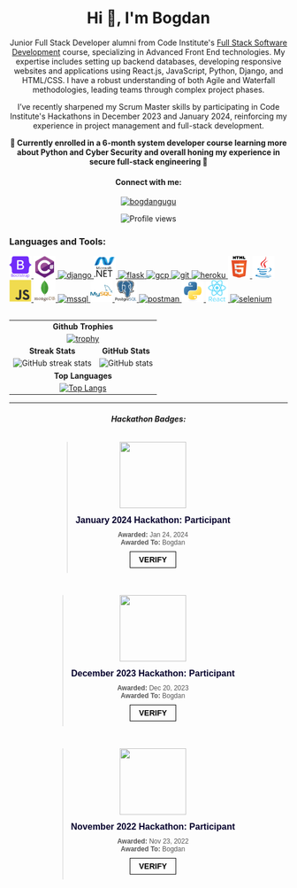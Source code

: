 <h1 align="center">Hi 👋, I'm Bogdan</h1>

<p align="center">Junior Full Stack Developer alumni from Code Institute's <a href="https://codeinstitute.net/">Full Stack Software Development</a> course, specializing in Advanced Front End technologies. My expertise includes setting up backend databases, developing responsive websites and applications using React.js, JavaScript, Python, Django, and HTML/CSS. I have a robust understanding of both Agile and Waterfall methodologies, leading teams through complex project phases.</p>

<p align="center">I’ve recently sharpened my Scrum Master skills by participating in Code Institute's Hackathons in December 2023 and January 2024, reinforcing my experience in project management and full-stack development.</p>

<p align="center"><strong>🔭 Currently enrolled in a 6-month system developer course learning more about Python and Cyber Security and overall honing my experience in secure full-stack engineering 🔭</strong></p>

<h4 align="center">Connect with me:</h4>
<p align="center">
    <a href="https://www.linkedin.com/in/bogdan-gugu-83ba4b11a/" target="blank"><img src="https://raw.githubusercontent.com/rahuldkjain/github-profile-readme-generator/master/src/images/icons/Social/linked-in-alt.svg" alt="bogdangugu" height="30" width="40" /></a>
</p>

<p align="center">
    <img src="https://komarev.com/ghpvc/?username=qburn93&style=flat-square&color=blue" alt="Profile views"/>
</p>


<h3 align="left">Languages and Tools:</h3>
<p align="left"> <a href="https://getbootstrap.com" target="_blank" rel="noreferrer"> <img src="https://raw.githubusercontent.com/devicons/devicon/master/icons/bootstrap/bootstrap-plain-wordmark.svg" alt="bootstrap" width="40" height="40"/> </a> <a href="https://www.w3schools.com/cs/" target="_blank" rel="noreferrer"> <img src="https://raw.githubusercontent.com/devicons/devicon/master/icons/csharp/csharp-original.svg" alt="csharp" width="40" height="40"/> </a> <a href="https://www.djangoproject.com/" target="_blank" rel="noreferrer"> <img src="https://cdn.worldvectorlogo.com/logos/django.svg" alt="django" width="40" height="40"/> </a> <a href="https://dotnet.microsoft.com/" target="_blank" rel="noreferrer"> <img src="https://raw.githubusercontent.com/devicons/devicon/master/icons/dot-net/dot-net-original-wordmark.svg" alt="dotnet" width="40" height="40"/> </a> <a href="https://flask.palletsprojects.com/" target="_blank" rel="noreferrer"> <img src="https://www.vectorlogo.zone/logos/pocoo_flask/pocoo_flask-icon.svg" alt="flask" width="40" height="40"/> </a> <a href="https://cloud.google.com" target="_blank" rel="noreferrer"> <img src="https://www.vectorlogo.zone/logos/google_cloud/google_cloud-icon.svg" alt="gcp" width="40" height="40"/> </a> <a href="https://git-scm.com/" target="_blank" rel="noreferrer"> <img src="https://www.vectorlogo.zone/logos/git-scm/git-scm-icon.svg" alt="git" width="40" height="40"/> </a> <a href="https://heroku.com" target="_blank" rel="noreferrer"> <img src="https://www.vectorlogo.zone/logos/heroku/heroku-icon.svg" alt="heroku" width="40" height="40"/> </a> <a href="https://www.w3.org/html/" target="_blank" rel="noreferrer"> <img src="https://raw.githubusercontent.com/devicons/devicon/master/icons/html5/html5-original-wordmark.svg" alt="html5" width="40" height="40"/> </a> <a href="https://www.java.com" target="_blank" rel="noreferrer"> <img src="https://raw.githubusercontent.com/devicons/devicon/master/icons/java/java-original.svg" alt="java" width="40" height="40"/> </a> <a href="https://developer.mozilla.org/en-US/docs/Web/JavaScript" target="_blank" rel="noreferrer"> <img src="https://raw.githubusercontent.com/devicons/devicon/master/icons/javascript/javascript-original.svg" alt="javascript" width="40" height="40"/> </a> <a href="https://www.mongodb.com/" target="_blank" rel="noreferrer"> <img src="https://raw.githubusercontent.com/devicons/devicon/master/icons/mongodb/mongodb-original-wordmark.svg" alt="mongodb" width="40" height="40"/> </a> <a href="https://www.microsoft.com/en-us/sql-server" target="_blank" rel="noreferrer"> <img src="https://www.svgrepo.com/show/303229/microsoft-sql-server-logo.svg" alt="mssql" width="40" height="40"/> </a> <a href="https://www.mysql.com/" target="_blank" rel="noreferrer"> <img src="https://raw.githubusercontent.com/devicons/devicon/master/icons/mysql/mysql-original-wordmark.svg" alt="mysql" width="40" height="40"/> </a> <a href="https://www.postgresql.org" target="_blank" rel="noreferrer"> <img src="https://raw.githubusercontent.com/devicons/devicon/master/icons/postgresql/postgresql-original-wordmark.svg" alt="postgresql" width="40" height="40"/> </a> <a href="https://postman.com" target="_blank" rel="noreferrer"> <img src="https://www.vectorlogo.zone/logos/getpostman/getpostman-icon.svg" alt="postman" width="40" height="40"/> </a> <a href="https://www.python.org" target="_blank" rel="noreferrer"> <img src="https://raw.githubusercontent.com/devicons/devicon/master/icons/python/python-original.svg" alt="python" width="40" height="40"/> </a> <a href="https://reactjs.org/" target="_blank" rel="noreferrer"> <img src="https://raw.githubusercontent.com/devicons/devicon/master/icons/react/react-original-wordmark.svg" alt="react" width="40" height="40"/> </a> <a href="https://www.selenium.dev" target="_blank" rel="noreferrer"> <img src="https://raw.githubusercontent.com/detain/svg-logos/780f25886640cef088af994181646db2f6b1a3f8/svg/selenium-logo.svg" alt="selenium" width="40" height="40"/> </a> </p>


  ##

 <table align="center">
  <tr>
    <td align="center" colspan="2"><b>Github Trophies</b></td>
  </tr>
  <tr>
    <td colspan="2" align="center">
      <a href="https://github.com/ryo-ma/github-profile-trophy">
        <img src="https://github-profile-trophy.vercel.app/?username=qburn93&theme=onedark" alt="trophy" />
      </a>
    </td>
  </tr>
  <tr>
    <td align="center"><b>Streak Stats</b></td>
    <td align="center"><b>GitHub Stats</b></td>
  </tr>
  <tr>
    <td align="center">
      <img src="https://streak-stats.demolab.com/?user=qburn93" alt="GitHub streak stats" />
    </td>
    <td align="center">
      <img src="https://github-readme-stats.vercel.app/api?username=qburn93&theme=dark&show_icons=true&count_private=true" alt="GitHub stats" />
    </td>
  </tr>
  <tr>
    <td align="center" colspan="2"><b>Top Languages</b></td>
  </tr>
  <tr>
    <td colspan="2" align="center">
      <a href="https://github.com/anuraghazra/github-readme-stats">
        <img src="https://github-readme-stats.vercel.app/api/top-langs/?username=qburn93" alt="Top Langs" />
      </a>
    </td>
  </tr>
</table>


<hr>
<h5 align="center">Hackathon Badges:</h5>

<div align="center" style="display: flex; flex-wrap: wrap; justify-content: center; gap: 20px;">
  <!-- Badge 1: January 2024 Hackathon Participant -->
  <blockquote class="badgr-badge" style="display: inline-flex; flex-direction: column; align-items: center; font-family: Helvetica, Roboto, 'Segoe UI', Calibri, sans-serif; text-align: center; margin: 10px;">
    <a href="https://api.eu.badgr.io/public/assertions/XImhTgERR9-lRsxm1fO2Cw?identity__email=bogdan.gugu93%40gmail.com">
      <img width="120px" height="120px" src="https://api.eu.badgr.io/public/assertions/XImhTgERR9-lRsxm1fO2Cw/image">
    </a>
    <p class="badgr-badge-name" style="margin: 10px 0; font-size: 16px; font-weight: 600; color: #05012c;">January 2024 Hackathon: Participant</p>
    <p class="badgr-badge-date" style="margin: 0; font-size: 12px; color: #555555;">
      <strong>Awarded: </strong>Jan 24, 2024
    </p>
    <p class="badgr-badge-recipient" style="margin: 0; font-size: 12px; color: #555555;">
      <strong>Awarded To: </strong>Bogdan
    </p>
    <p style="margin: 16px 0;">
      <a class="badgr-badge-verify" target="_blank" href="https://badgecheck.io?url=https%3A%2F%2Fapi.eu.badgr.io%2Fpublic%2Fassertions%2FXImhTgERR9-lRsxm1fO2Cw%3Fidentity__email%3Dbogdan.gugu93%2540gmail.com&identity__email=bogdan.gugu93%40gmail.com" style="font-size:14px; font-weight: bold; border: solid 1px black; text-decoration: none; padding: 6px 16px; color: black;">VERIFY</a>
    </p>
  </blockquote>

  <!-- Badge 2: December 2023 Hackathon Participant -->
  <blockquote class="badgr-badge" style="display: inline-flex; flex-direction: column; align-items: center; font-family: Helvetica, Roboto, 'Segoe UI', Calibri, sans-serif; text-align: center; margin: 10px;">
    <a href="https://api.eu.badgr.io/public/assertions/JYRFGMw7QPeCHLeS-EPK2g?identity__email=bogdan.gugu93%40gmail.com">
      <img width="120px" height="120px" src="https://api.eu.badgr.io/public/assertions/JYRFGMw7QPeCHLeS-EPK2g/image">
    </a>
    <p class="badgr-badge-name" style="margin: 10px 0; font-size: 16px; font-weight: 600; color: #05012c;">December 2023 Hackathon: Participant</p>
    <p class="badgr-badge-date" style="margin: 0; font-size: 12px; color: #555555;">
      <strong>Awarded: </strong>Dec 20, 2023
    </p>
    <p class="badgr-badge-recipient" style="margin: 0; font-size: 12px; color: #555555;">
      <strong>Awarded To: </strong>Bogdan
    </p>
    <p style="margin: 16px 0;">
      <a class="badgr-badge-verify" target="_blank" href="https://badgecheck.io?url=https%3A%2F%2Fapi.eu.badgr.io%2Fpublic%2Fassertions%2FJYRFGMw7QPeCHLeS-EPK2g%3Fidentity__email%3Dbogdan.gugu93%2540gmail.com&identity__email=bogdan.gugu93%40gmail.com" style="font-size:14px; font-weight: bold; border: solid 1px black; text-decoration: none; padding: 6px 16px; color: black;">VERIFY</a>
    </p>
  </blockquote>

  <!-- Badge 3: November 2022 Hackathon Participant -->
  <blockquote class="badgr-badge" style="display: inline-flex; flex-direction: column; align-items: center; font-family: Helvetica, Roboto, 'Segoe UI', Calibri, sans-serif; text-align: center; margin: 10px;">
    <a href="https://api.eu.badgr.io/public/assertions/vLH26vhyTla2jZNF7d-X5Q?identity__email=bogdan.gugu93%40gmail.com">
      <img width="120px" height="120px" src="https://api.eu.badgr.io/public/assertions/vLH26vhyTla2jZNF7d-X5Q/image">
    </a>
    <p class="badgr-badge-name" style="margin: 10px 0; font-size: 16px; font-weight: 600; color: #05012c;">November 2022 Hackathon: Participant</p>
    <p class="badgr-badge-date" style="margin: 0; font-size: 12px; color: #555555;">
      <strong>Awarded: </strong>Nov 23, 2022
    </p>
    <p class="badgr-badge-recipient" style="margin: 0; font-size: 12px; color: #555555;">
      <strong>Awarded To: </strong>Bogdan
    </p>
    <p style="margin: 16px 0;">
      <a class="badgr-badge-verify" target="_blank" href="https://badgecheck.io?url=https%3A%2F%2Fapi.eu.badgr.io%2Fpublic%2Fassertions%2FvLH26vhyTla2jZNF7d-X5Q%3Fidentity__email%3Dbogdan.gugu93%2540gmail.com&identity__email=bogdan.gugu93%40gmail.com" style="font-size:14px; font-weight: bold; border: solid 1px black; text-decoration: none; padding: 6px 16px; color: black;">VERIFY</a>
    </p>
  </blockquote>
</div>


  







